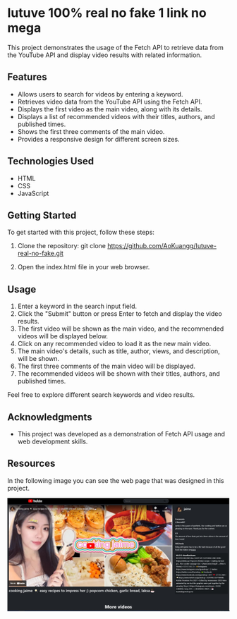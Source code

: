 # Iutuve 100% real no fake 1 link no mega

This project demonstrates the usage of the Fetch API to retrieve data from the YouTube API and display video results with related information.

## Features

- Allows users to search for videos by entering a keyword.
- Retrieves video data from the YouTube API using the Fetch API.
- Displays the first video as the main video, along with its details.
- Displays a list of recommended videos with their titles, authors, and published times.
- Shows the first three comments of the main video.
- Provides a responsive design for different screen sizes.

## Technologies Used

- HTML
- CSS
- JavaScript

## Getting Started

To get started with this project, follow these steps:

1. Clone the repository: git clone https://github.com/AoKuangg/Iutuve-real-no-fake.git

2. Open the index.html file in your web browser.

## Usage

   1. Enter a keyword in the search input field.
   2. Click the "Submit" button or press Enter to fetch and display the video results.
   3. The first video will be shown as the main video, and the recommended videos will be displayed below.
   4. Click on any recommended video to load it as the new main video.
   5. The main video's details, such as title, author, views, and description, will be shown.
   6. The first three comments of the main video will be displayed.
   7. The recommended videos will be shown with their titles, authors, and published times.

   Feel free to explore different search keywords and video results.

## Acknowledgments

   - This project was developed as a demonstration of Fetch API usage and web development skills.

## Resources

   In the following image you can see the web page that was designed in this project.

![](https://raw.githubusercontent.com/AoKuangg/Fetch-API-pruebas/master/resourses/Screenshot%20FOR%20README.jpg)
